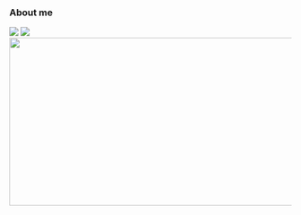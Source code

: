 <h3>About me</h3>
<a href="https://velog.io/@x0gus/posts"><img src="https://img.shields.io/badge/Velog-20C997?style=for-the-badge&logo=Velog&logoColor=white"/></a>
<a herf="https://mynofxxk.notion.site/Hello-I-m-11841f4d7aeb80a38712cb2fabe37f26?pvs=74"><img src="https://img.shields.io/badge/Notion-000000?style=for-the-badge&logo=Notion&logoColor=white"></a>
<a href="https://www.gitanimals.org/en_US?utm_medium=image&utm_source=taehyun00&utm_content=farm">
<img
  src="https://render.gitanimals.org/farms/taehyun00"
  width="600"
  height="300"
/>
</a>

